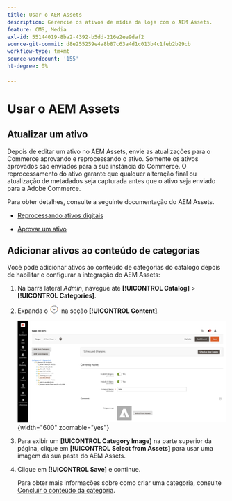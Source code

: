 ```yaml
---
title: Usar o AEM Assets
description: Gerencie os ativos de mídia da loja com o AEM Assets.
feature: CMS, Media
exl-id: 55144019-8ba2-4392-b5dd-216e2ee9daf2
source-git-commit: d8e255259e4a8b87c63a4d1c013b4c1feb2b29cb
workflow-type: tm+mt
source-wordcount: '155'
ht-degree: 0%

---
```


# Usar o AEM Assets

<!--In ACAP-844, this topic was linked to from the Commerce Admin products images and videos when the Assets integration is enabled. If the URL to the topic changes, be sure to add a redirect.-->

## Atualizar um ativo

Depois de editar um ativo no AEM Assets, envie as atualizações para o Commerce aprovando e reprocessando o ativo. Somente os ativos aprovados são enviados para a sua instância do Commerce. O reprocessamento do ativo garante que qualquer alteração final ou atualização de metadados seja capturada antes que o ativo seja enviado para a Adobe Commerce.

Para obter detalhes, consulte a seguinte documentação do AEM Assets.

- [Reprocessando ativos digitais](https://experienceleague.adobe.com/en/docs/experience-manager-cloud-service/content/assets/manage/reprocessing)

- [Aprovar um ativo](https://experienceleague.adobe.com/en/docs/experience-manager-cloud-service/content/assets/dynamicmedia/dynamic-media-open-apis/approve-assets)

## Adicionar ativos ao conteúdo de categorias

Você pode adicionar ativos ao conteúdo de categorias do catálogo depois de habilitar e configurar a integração do AEM Assets:

1. Na barra lateral _Admin_, navegue até **[!UICONTROL Catalog]** > **[!UICONTROL Categories]**.

1. Expanda o ![Seletor de expansão](../assets/icon-display-expand.png) na seção **[!UICONTROL Content]**.

   ![Conteúdo da categoria](./assets/aem-assets-manage-categories.png){width="600" zoomable="yes"}

1. Para exibir um **[!UICONTROL Category Image]** na parte superior da página, clique em **[!UICONTROL Select from Assets]** para usar uma imagem da sua pasta do AEM Assets.

1. Clique em **[!UICONTROL Save]** e continue.

   Para obter mais informações sobre como criar uma categoria, consulte [Concluir o conteúdo da categoria](../catalog/category-create.md#step-3-complete-the-category-content).
